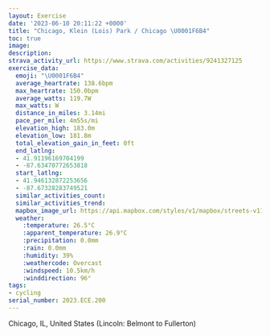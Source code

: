 ```yaml
---
layout: Exercise
date: '2023-06-10 20:11:22 +0000'
title: "Chicago, Klein (Lois) Park / Chicago \U0001F6B4"
toc: true
image:
description:
strava_activity_url: https://www.strava.com/activities/9241327125
exercise_data:
  emoji: "\U0001F6B4"
  average_heartrate: 138.6bpm
  max_heartrate: 150.0bpm
  average_watts: 119.7W
  max_watts: W
  distance_in_miles: 3.14mi
  pace_per_mile: 4m55s/mi
  elevation_high: 183.0m
  elevation_low: 181.8m
  total_elevation_gain_in_feet: 0ft
  end_latlng:
  - 41.91196169704199
  - -87.63470772653818
  start_latlng:
  - 41.946132872253656
  - -87.67328283749521
  similar_activities_count:
  similar_activities_trend:
  mapbox_image_url: https://api.mapbox.com/styles/v1/mapbox/streets-v11/static/path-5+787af2-1.0(ik__G%7CobvO%7CE%7DCpBkAjCeBfF_DfEoCpBsAd%40WRU%7CMoSnFqIxAcCbGeJxC%7DEjEqGbBuCdKaPxFwIt%40qAzFwIrEkHpC%7DDdCiEzAyBpAwBl%40%7B%40dRcZfBgCpAuB%60F%7BHrGiKzA%7DB%60%40i%40lCkEbAoALMRE%5ECjFC),pin-s-s+e5b22e(-87.67247,41.94501),pin-s-f+89ae00(-87.63486,41.91398999999999)/auto/800x800?access_token=pk.eyJ1Ijoiam9zaGJlY2ttYW4iLCJhIjoiY205eWR2aDd1MWZ6djJrbXc4a3M0bWZleiJ9.XiG9OWkNcZk2QzjJbxLB4A
  weather:
    :temperature: 26.5°C
    :apparent_temperature: 26.9°C
    :precipitation: 0.0mm
    :rain: 0.0mm
    :humidity: 39%
    :weathercode: Overcast
    :windspeed: 10.5km/h
    :winddirection: 96°
tags:
- cycling
serial_number: 2023.ECE.200
---
```

Chicago, IL, United States (Lincoln: Belmont to Fullerton)
